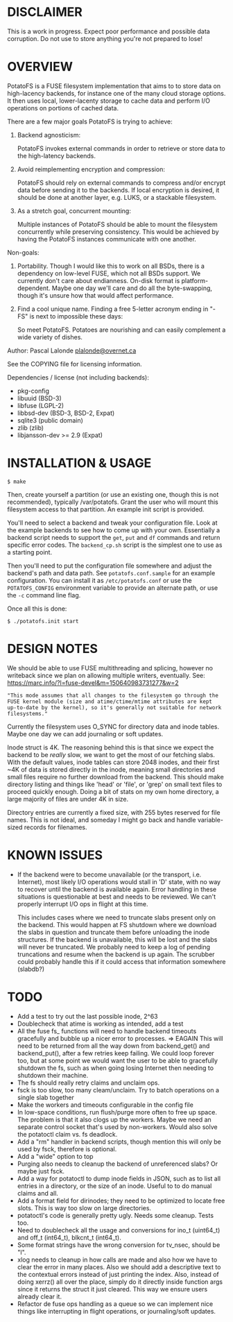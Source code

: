 DISCLAIMER
==========
This is a work in progress. Expect poor performance and possible data
corruption. Do not use to store anything you're not prepared to lose!


OVERVIEW
========
PotatoFS is a FUSE filesystem implementation that aims to to store data on
high-lacency backends, for instance one of the many cloud storage options.
It then uses local, lower-lacenty storage to cache data and perform I/O
operations on portions of cached data.

There are a few major goals PotatoFS is trying to achieve:

  1) Backend agnosticism:

     PotatoFS invokes external commands in order to retrieve or store
     data to the high-latency backends.

  2) Avoid reimplementing encryption and compression:

     PotatoFS should rely on external commands to compress and/or
     encrypt data before sending it to the backends. If local encryption
     is desired, it should be done at another layer, e.g. LUKS, or a
     stackable filesystem.

  3) As a stretch goal, concurrent mounting:

     Multiple instances of PotatoFS should be able to mount the filesystem
     concurrently while preserving consistency. This would be achieved by
     having the PotatoFS instances communicate with one another.

Non-goals:

  1) Portability. Though I would like this to work on all BSDs, there is
     a dependency on low-level FUSE, which not all BSDs support. We
     currently don't care about endianness. On-disk format is
     platform-dependent. Maybe one day we'll care and do all the
     byte-swapping, though it's unsure how that would affect performance.

  2) Find a cool unique name. Finding a free 5-letter acronym ending in
     "-FS" is next to impossible these days:

     So meet PotatoFS. Potatoes are nourishing and can easily complement
     a wide variety of dishes.


Author: Pascal Lalonde <plalonde@overnet.ca>

See the COPYING file for licensing information.

Dependencies / license (not including backends):
- pkg-config
- libuuid (BSD-3)
- libfuse (LGPL-2)
- libbsd-dev (BSD-3, BSD-2, Expat)
- sqlite3 (public domain)
- zlib (zlib)
- libjansson-dev >= 2.9 (Expat)


INSTALLATION & USAGE
====================

```
$ make
```

Then, create yourself a partition (or use an existing one, though this is not
recommended), typically /var/potatofs. Grant the user who will mount this
filesystem access to that partition. An example init script is provided.

You'll need to select a backend and tweak your configuration file. Look
at the example backends to see how to come up with your own. Essentially a
backend script needs to support the `get`, `put` and `df` commands and return
specific error codes. The `backend_cp.sh` script is the simplest one to
use as a starting point.

Then you'll need to put the configuration file somewhere and adjust the
backend's path and data path. See `potatofs.conf.sample` for an example
configuration. You can install it as `/etc/potatofs.conf` or use the
`POTATOFS_CONFIG` environment variable to provide an alternate path, or
use the `-c` command line flag.

Once all this is done:

```
$ ./potatofs.init start
```


DESIGN NOTES
============
We should be able to use FUSE multithreading and splicing, however no
writeback since we plan on allowing multiple writers, eventually.
See: https://marc.info/?l=fuse-devel&m=150640983731277&w=2

	"This mode assumes that all changes to the filesystem go through the
	FUSE kernel module (size and atime/ctime/mtime attributes are kept
	up-to-date by the kernel), so it's generally not suitable for network
	filesystems."

Currently the filesystem uses O_SYNC for directory data and inode tables.
Maybe one day we can add journaling or soft updates.

Inode struct is 4K. The reasoning behind this is that since we expect the
backend to be *really* slow, we want to get the most of our fetching slabs.
With the default values, inode tables can store 2048 inodes, and their first
~4K of data is stored directly in the inode, meaning small directories and
small files require no further download from the backend. This should make
directory listing and things like 'head' or 'file', or 'grep' on small text
files to proceed quickly enough. Doing a bit of stats on my own home
directory, a large majority of files are under 4K in size.

Directory entries are currently a fixed size, with 255 bytes reserved for
file names. This is not ideal, and someday I might go back and handle
variable-sized records for filenames.


KNOWN ISSUES
============

* If the backend were to become unavailable (or the transport, i.e. Internet),
  most likely I/O operations would stall in 'D' state, with no way to
  recover until the backend is available again. Error handling in these
  situations is questionable at best and needs to be reviewed. We can't
  properly interrupt I/O ops in flight at this time.

  This includes cases where we need to truncate slabs present only on the
  backend. This would happen at FS shutdown where we download the slabs
  in question and truncate them before unloading the inode structures.
  If the backend is unavailable, this will be lost and the slabs will
  never be truncated. We probably need to keep a log of pending truncations
  and resume when the backend is up again. The scrubber could probably
  handle this if it could access that information somewhere (slabdb?)


TODO
====

* Add a test to try out the last possible inode, 2^63
* Doublecheck that atime is working as intended, add a test
* All the fuse fs_ functions will need to handle backend timeouts gracefully
  and bubble up a nicer error to processes. => EAGAIN
  This will need to be returned from all the way down from backend_get()
  and backend_put(), after a few retries keep failing. We could loop
  forever too, but at some point we would want the user to be able to
  gracefully shutdown the fs, such as when going losing Internet then
  needing to shutdown their machine.
* The fs should really retry claims and unclaim ops.
* fsck is too slow, too many cleam/unclaim. Try to batch operations on
  a single slab together
* Make the workers and timeouts configurable in the config file
* In low-space conditions, run flush/purge more often to free up space. The
  problem is that it also clogs up the workers. Maybe we need an separate
  control socket that's used by non-workers. Would also solve the
  potatoctl claim vs. fs deadlock.
* Add a "rm" handler in backend scripts, though mention this will only
  be used by fsck, therefore is optional.
* Add a "wide" option to top
* Purging also needs to cleanup the backend of unreferenced slabs? Or
  maybe just fsck.
* Add a way for potatoctl to dump inode fields in JSON, such as to list
  all entries in a directory, or the size of an inode. Useful to
  to do manual claims and all.
* Add a format field for dirinodes; they need to be optimized to locate
  free slots. This is way too slow on large directories.
* potatoctl's code is generally pretty ugly. Needs some cleanup. Tests too.
* Need to doublecheck all the usage and conversions for ino_t (uint64_t)
  and off_t (int64_t), blkcnt_t (int64_t).
* Some format strings have the wrong conversion for tv_nsec, should be "l".
* xlog needs to cleanup in how calls are made
  and also how we have to clear the error in many places. Also we should
  add a descriptive text to the contextual errors instead of just printing
  the index. Also, instead of doing xerrz() all over the place,
  simply do it directly inside function args since it returns the struct
  it just cleared. This way we ensure users already clear it.
* Refactor de fuse ops handling as a queue so we can implement nice things
  like interrupting in flight operations, or journaling/soft updates.

